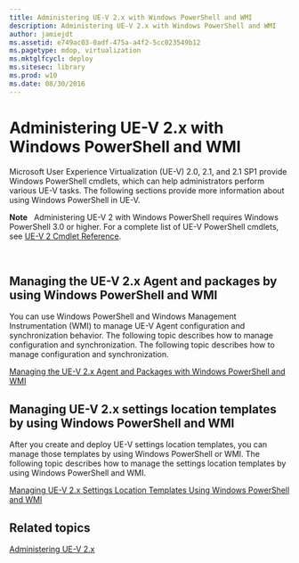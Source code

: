 ```yaml
---
title: Administering UE-V 2.x with Windows PowerShell and WMI
description: Administering UE-V 2.x with Windows PowerShell and WMI
author: jamiejdt
ms.assetid: e749ac03-0adf-475a-a4f2-5cc023549b12
ms.pagetype: mdop, virtualization
ms.mktglfcycl: deploy
ms.sitesec: library
ms.prod: w10
ms.date: 08/30/2016
---
```



# Administering UE-V 2.x with Windows PowerShell and WMI


Microsoft User Experience Virtualization (UE-V) 2.0, 2.1, and 2.1 SP1 provide Windows PowerShell cmdlets, which can help administrators perform various UE-V tasks. The following sections provide more information about using Windows PowerShell in UE-V.

**Note**  
Administering UE-V 2 with Windows PowerShell requires Windows PowerShell 3.0 or higher. For a complete list of UE-V PowerShell cmdlets, see [UE-V 2 Cmdlet Reference](https://go.microsoft.com/fwlink/p/?LinkId=393495).

 

## Managing the UE-V 2.x Agent and packages by using Windows PowerShell and WMI


You can use Windows PowerShell and Windows Management Instrumentation (WMI) to manage UE-V Agent configuration and synchronization behavior. The following topic describes how to manage configuration and synchronization. The following topic describes how to manage configuration and synchronization.

[Managing the UE-V 2.x Agent and Packages with Windows PowerShell and WMI](managing-the-ue-v-2x-agent-and-packages-with-windows-powershell-and-wmi-both-uevv2.md)

## Managing UE-V 2.x settings location templates by using Windows PowerShell and WMI


After you create and deploy UE-V settings location templates, you can manage those templates by using Windows PowerShell or WMI. The following topic describes how to manage the settings location templates by using Windows PowerShell and WMI.

[Managing UE-V 2.x Settings Location Templates Using Windows PowerShell and WMI](managing-ue-v-2x-settings-location-templates-using-windows-powershell-and-wmi-both-uevv2.md)






## Related topics


[Administering UE-V 2.x](administering-ue-v-2x-new-uevv2.md)

 

 





